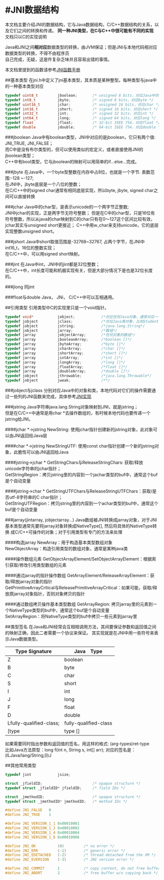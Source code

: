 #JNI数据结构
=================
本文档主要介绍JNI的数据结构，它与Java数据结构，C/C++数据结构的关系，以及它们之间的转换和传递。
**同一种JNI类型，在C与C++中很可能有不同的实现** 文档只以C的实现说明

Java和JNI之间**相对应**数据类型的转换，由JVM保证；但是JNI与本地代码相对应数据类型的转换，不得不由程序员  
自己完成，无疑，这是件复杂乏味并且容易出错的事情。

本文档里提到的函数请参考[JNI函数手册](/jni_function_mannual.md)

##基本类型
在jni.h中定义了jni基本类型，其本质是某种整型。每种类型与java中的一种基本类型对应
```C
typedef uint8_t         jboolean;       /* unsigned 8 bits，对应Java中的boolean*/
typedef int8_t          jbyte;          /* signed 8 bits，对应byte */
typedef uint16_t        jchar;          /* unsigned 16 bits，对应char */
typedef int16_t         jshort;         /* signed 16 bits，对应short */
typedef int32_t         jint;           /* signed 32 bits，对应int */
typedef int64_t         jlong;          /* signed 64 bits，对应long */
typedef float           jfloat;         /* 32-bit IEEE 754，对应float */
typedef double          jdouble;        /* 64-bit IEEE 754，对应double */

```

###jboolean
Java中有boolean类型，JNI中对应的是jboolean，它只有两个值: JNI_TRUE, JNI_FALSE；  
而C中是没有布尔类型的，但可以使用类似的宏定义，或者直接使用JNI的jboolean类型；  
C++中有bool类型，它与jboolean的映射可以用简单的if...else...完成。

###jbyte
在Java中，一个byte型整数在内存中占8位，也就是一个字节. 表数范围:-128 ~-127;  
在JNI中，jbyte底层是一个八位的整数；  
在C/C++中的signed char通常有相同底层实现，所以byte, jbyte, signed char之间可以直接转换

###jchar
Java中的char型，是表示unicode的一个两字节正整数;  
JNI中jchar的实现，正是两字节无符号整数；
但是在C中的char型，只是16位有符号整数，所以从java的char映射到C的char只有在0～127这个区间比较有效，
jchar其实与unsigned short更接近； 
C++中用w_char来支持unicode，它的底层实现整数unsigned short。

###jshort
Java中short取值范围是-32768~32767, 占两个字节，在JNI中int16_t，16位的整数实现；  
在C/C++中，可以用signed short映射。

###jint
在Java中int，JNI中的jint都是32位整数；  
在C/C++中，int长度可能和机器实现有关，但是大部分情况下是也是32位长度的。

###jlong
同jint

###float与double
Java， JNi， C/C++中可以互相通用。

##引用类型
引用类型中C的实现里只是一个void指针。
```C
typedef void*           jobject;            /*对应任何Java对象，通常对应一个类的实例*/
typedef jobject         jclass;             /*对应Java类对象，比如Student类*/
typedef jobject         jstring;            /*java.lang.String*/
typedef jobject         jarray;             /*数组*/
typedef jarray          jobjectArray;       /*任何对象的数组*/
typedef jarray          jbooleanArray;      /*boolean []*/
typedef jarray          jbyteArray;         /*byte []*/
typedef jarray          jcharArray;         /*char []*/
typedef jarray          jshortArray;        /*short []*/
typedef jarray          jintArray;          /*int []*/
typedef jarray          jlongArray;         /*long []*/
typedef jarray          jfloatArray;        /*float []*/
typedef jarray          jdoubleArray;       /*double []*/
typedef jobject         jthrowable;         /*java.lang.Throwable*/
typedef jobject         jweak;              /**/

```

###jobject与jclass
分别对应Java中的对象和类，本地代码对它们的操作需要通过一些列的JNI函数来完成，具体参考[JNI实现](jni_implementation.md)

###jstring
Java字符串java.lang.String对象映射到JNI，就是jstring；  
但是在C/C++中通常是用char *去操作数组的，有时候本地代码也要传递一个jstring给JNI。

####jchar *->jstring
NewString: 使用jchar指针创建新的jstring对象，此对象可以由JNI返回给Java层

####char *->jstring
NewStringUTF: 使用const char指针创建一个新的jstring对象，此脆性可以由JNI返回给Java

####jstring->jchar *
GetStringChars与ReleaseStringChars: 获取/释放unicode字符串的jchar指针；  
GetStringRegion：拷贝jstring里的内容到一个jachar类型的buf中，通常这个buf是个自动变量

####jstring->char *
GetStringUTFChars与ReleaseStringUTFChars：获取/是否utf-8字符串的C char指针；  
GetStringUTFRegion：拷贝jstring里的内容到一个achar类型的buf中，通常这个buf是个自动变量

###jarray(jintarray, jobjectarray...)
Java数组被JNI转换成jarray对象，对于JNI基本类型通常先要将jarray对象转换成NativeType[], 然后将具体的NativeType转换
成C/C++可操作的对象；对于引用类型有专门的方法来处理

####构造jarray
New<PrimitiveType>Array：用于构造基本类型数组对象  
NewObjectArray：构造引用类型的数组对象，通常是某种java类

####操作数组元素
GetObjectArrayElement/SetObjectArrayElement：根据索引获取/修改引用类型数组的元素

####通过jarray的指针操作数组
Get<PrimitiveType>ArrayElement/Release<PrimitiveType>ArrayElement：获取/释放jarray对象的指针  
GetPrimitiveArrayCritical与ReleasePrimitiveArrayCritical：如果可能，获取/释放原jarray对象指针，否则对象拷贝的指针

####通过数组拷贝操作基本类型数组
Get<PrimitiveType>ArrayRegion: 拷贝jarray里的元素到一个NativeType类型的buf中，通常这个buf是个自动变量  
Set<PrimitiveType>ArrayRegion：将NativeType类型的buf中拷贝一些元素到jarray里

##类型签名
在Java和JNI经常会互相相调用方法，其间要保证参数和返回值之间的映射正确，因此二者需要一个协议来保证。
其实现就是在JNI中用一些符号来表示Java数据类型。  

|Type Signature         |Java　Type           |  
|----------------       |------               |  
|Z                      |boolean              |  
|B                      |byte                 |  
|C                      |char                 |  
|S                      |short                |  
|I                      |int                  |  
|J                      |long                 |  
|F                      |float                |  
|D                      |double               |  
|Lfully-qualified-class;|fully-qualified-class|  
|[type                  |type []              |  

如果需要同时指出参数和返回值的签名，用这样的格式: (arg-types)ret-type  
比如Java方法原型：long f(int n, String s, int[] arr); 对应的签名是： (ILJava/lang/String;[I)J

##其他常用类型
```C
typedef jint            jsize;

struct _jfieldID;                       /* opaque structure */
typedef struct _jfieldID* jfieldID;     /* field IDs */

struct _jmethodID;                      /* opaque structure */
typedef struct _jmethodID* jmethodID;   /* method IDs */

#define JNI_FALSE   0
#define JNI_TRUE    1

#define JNI_VERSION_1_1 0x00010001
#define JNI_VERSION_1_2 0x00010002
#define JNI_VERSION_1_4 0x00010004
#define JNI_VERSION_1_6 0x00010006

#define JNI_OK          (0)         /* no error */
#define JNI_ERR         (-1)        /* generic error */
#define JNI_EDETACHED   (-2)        /* thread detached from the VM */
#define JNI_EVERSION    (-3)        /* JNI version error */

#define JNI_COMMIT      1           /* copy content, do not free buffer */
#define JNI_ABORT       2           /* free buffer w/o copying back */

```
